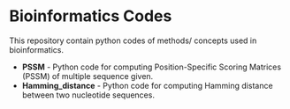 # Bioinformatics Codes

This repository contain python codes of methods/ concepts used in bioinformatics.

- **PSSM** - Python code for computing Position-Specific Scoring Matrices (PSSM) of multiple sequence given.
- **Hamming_distance** - Python code for computing Hamming distance between two nucleotide sequences.

